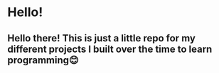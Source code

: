 # Hello!

## Hello there! This is just a little repo for my different projects I built over the time to learn programming😊
